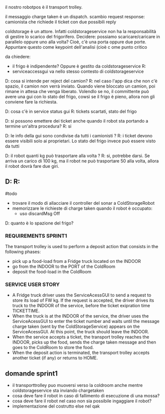 il nostro robotpos è il transport trolley.

il messaggio charge taken è un dispatch.
scambio request response: camionista che richiede il ticket con due possibili reply

coldstorage è un attore. Infatti coldstorageservice non ha la responsabilità di gestire lo scarico del frigorifero. Decidere: possiamo scaricare/caricare in parallelo oppure uno alla volta? Cioè, c'è una porta oppure due porte. Appuntare questo come keypoint dell'analisi (cioè c ome punto critico

da chiedere:
- il frigo è indipendente? Oppure è gestito da coldstorageservice
R: 
- serviceaccessgui va nello stesso contesto di coldstorageservice

D: cosa si intende per reject del camion?
R: nel caso l'app dica che non c'è spazio, il camion non verrà inviato. Quando viene bloccato un camion, poi rimane in attesa che venga liberato. Volendlo se no, il committente può avere una gui con lo stato del frigo, cowsì se il frigo è pieno, allora non gli conviene fare la richiesta.

D: cosa c'è in service status gui
R: tickets scartati, stato del frigo

D: si possono emettere dei ticket anche quando il robot sta portando a termine un'altra procedura?
R: si

D: le info della gui sono condivise da tutti i camionisti ?
R: i ticket devono essere visibili solo ai proprietari. Lo stato del frigo invece può essere visto da tutti

D: il robot quanti kg può trasportare alla volta ?
R: si, potrebbe darsi. Se arriva un carico di 100 kg, ma il robot ne può trasportare 50 alla volta, allora il robot dovrà fare due giri.

D: 
R:
-

#todo
- trovare il modo di allacciare il controller del sonar a ColdStorageRobot
- memorizzare le richieste di charge taken quando il robot è occupato: 
	- uso discardMsg Off 

D: quanto è lo spazione del frigo?
### REQUIREMENTS SPRINT1
The transport trolley is used to perform a deposit action that consists in the following phases:
- pick up a food-load from a Fridge truck located on the INDOOR
- go from the INDOOR to the PORT of the ColdRoom
- deposit the food-load in the ColdRoom
### SERVICE USER STORY
- A Fridge truck driver uses the ServiceAcessGUI to send a request to store its load of FW kg. If the request is accepted, the driver drives its truck to the INDOOR of the service, before the ticket exipration time TICKETTIME.
- When the truck is at the INDOOR of the service, the driver uses the ServiceAcessGUI to enter the ticket number and waits until the message charge taken (sent by the ColdStorageService) appears on the ServiceAcessGUI. At this  point, the truck should leave the INDOOR.
- When the service accepts a ticket, the transport trolley reaches the INDOOR, picks up the food, sends the charge taken message and then goes to the ColdRoom to store the food.
- When the deposit action is terminated, the transport trolley accepts another ticket (if any) or returns to HOME.

## domande sprint1
- il transporttrolley puo muoversi verso la coldroom anche mentre coldstorageservice sta inviando chargetaken
- cosa deve fare il robot in caso di fallimento di esecuzione di una mossa?
-  cosa deve fare il robot nel caso non sia possibile ingaggiare il robot?
- implementazione del costrutto else nel qak